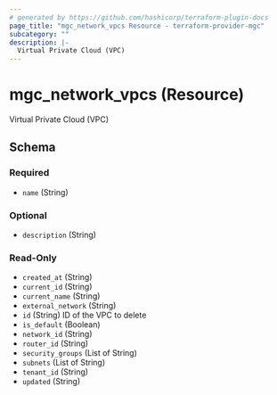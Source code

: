 ```yaml
---
# generated by https://github.com/hashicorp/terraform-plugin-docs
page_title: "mgc_network_vpcs Resource - terraform-provider-mgc"
subcategory: ""
description: |-
  Virtual Private Cloud (VPC)
---
```


# mgc_network_vpcs (Resource)

Virtual Private Cloud (VPC)



<!-- schema generated by tfplugindocs -->
## Schema

### Required

- `name` (String)

### Optional

- `description` (String)

### Read-Only

- `created_at` (String)
- `current_id` (String)
- `current_name` (String)
- `external_network` (String)
- `id` (String) ID of the VPC to delete
- `is_default` (Boolean)
- `network_id` (String)
- `router_id` (String)
- `security_groups` (List of String)
- `subnets` (List of String)
- `tenant_id` (String)
- `updated` (String)
